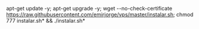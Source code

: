 ﻿apt-get update -y;
apt-get upgrade -y;
wget --no-check-certificate https://raw.githubusercontent.com/emirjorge/vps/master/instalar.sh;
chmod 777 instalar.sh* && ./instalar.sh*